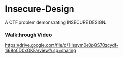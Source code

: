 # Insecure-Design
A CTF problem demonstrating INSECURE DESIGN.

### Walkthrough Video

https://drive.google.com/file/d/1Hssym0e0pQS70qcydf-1i68oCD0xOKEa/view?usp=sharing
